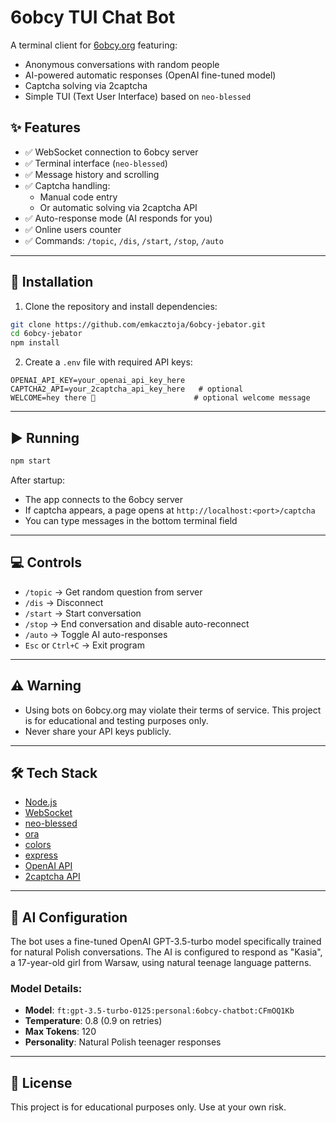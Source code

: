 # 6obcy TUI Chat Bot

A terminal client for [6obcy.org](https://6obcy.org) featuring:
- Anonymous conversations with random people
- AI-powered automatic responses (OpenAI fine-tuned model)
- Captcha solving via 2captcha
- Simple TUI (Text User Interface) based on `neo-blessed`

## ✨ Features

- ✅ WebSocket connection to 6obcy server
- ✅ Terminal interface (`neo-blessed`)
- ✅ Message history and scrolling
- ✅ Captcha handling:
  - Manual code entry
  - Or automatic solving via 2captcha API
- ✅ Auto-response mode (AI responds for you)
- ✅ Online users counter
- ✅ Commands: `/topic`, `/dis`, `/start`, `/stop`, `/auto`

---

## 🚀 Installation

1. Clone the repository and install dependencies:

```bash
git clone https://github.com/emkacztoja/6obcy-jebator.git
cd 6obcy-jebator
npm install
```

2. Create a `.env` file with required API keys:

```env
OPENAI_API_KEY=your_openai_api_key_here
CAPTCHA2_API=your_2captcha_api_key_here   # optional
WELCOME=hey there 👋                      # optional welcome message
```

---

## ▶️ Running

```bash
npm start
```

After startup:
- The app connects to the 6obcy server
- If captcha appears, a page opens at `http://localhost:<port>/captcha`
- You can type messages in the bottom terminal field

---

## 💻 Controls

- `/topic` → Get random question from server
- `/dis` → Disconnect
- `/start` → Start conversation
- `/stop` → End conversation and disable auto-reconnect
- `/auto` → Toggle AI auto-responses
- `Esc` or `Ctrl+C` → Exit program

---

## ⚠️ Warning

- Using bots on 6obcy.org may violate their terms of service. This project is for educational and testing purposes only.
- Never share your API keys publicly.

---

## 🛠️ Tech Stack

- [Node.js](https://nodejs.org/)
- [WebSocket](https://www.npmjs.com/package/ws)
- [neo-blessed](https://github.com/chjj/blessed)
- [ora](https://www.npmjs.com/package/ora)
- [colors](https://www.npmjs.com/package/colors)
- [express](https://expressjs.com/)
- [OpenAI API](https://platform.openai.com/)
- [2captcha API](https://2captcha.com/)

---

## 🤖 AI Configuration

The bot uses a fine-tuned OpenAI GPT-3.5-turbo model specifically trained for natural Polish conversations. The AI is configured to respond as "Kasia", a 17-year-old girl from Warsaw, using natural teenage language patterns.

### Model Details:
- **Model**: `ft:gpt-3.5-turbo-0125:personal:6obcy-chatbot:CFmOQ1Kb`
- **Temperature**: 0.8 (0.9 on retries)
- **Max Tokens**: 120
- **Personality**: Natural Polish teenager responses

---

## 📝 License

This project is for educational purposes only. Use at your own risk.
